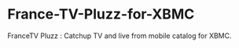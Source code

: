 France-TV-Pluzz-for-XBMC
========================

FranceTV Pluzz : Catchup TV and live from mobile catalog for XBMC.
